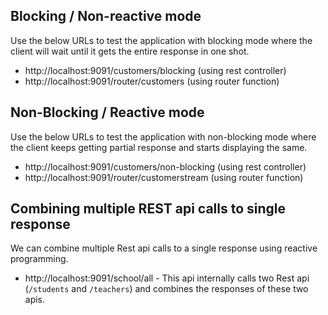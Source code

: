 ## Blocking / Non-reactive mode
Use the below URLs to test the application with blocking mode where the client will wait until it gets the entire response in one shot.

* http://localhost:9091/customers/blocking (using rest controller)
* http://localhost:9091/router/customers (using router function)


## Non-Blocking / Reactive mode
Use the below URLs to test the application with non-blocking mode where the client keeps getting partial response and starts displaying the same.

* http://localhost:9091/customers/non-blocking (using rest controller)
* http://localhost:9091/router/customerstream (using router function)

 
## Combining multiple REST api calls to single response
We can combine multiple Rest api calls to a single response using reactive programming.
* http://localhost:9091/school/all - This api internally calls two Rest api (`/students` and `/teachers`) and combines the responses of these two apis.
